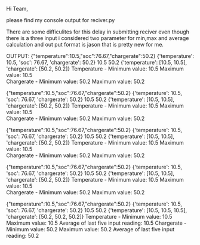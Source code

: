 Hi Team,

please find my console output for reciver.py

There are some difficulites for this delay in submitting reciver even though there is a three input i considered two parameter for min,max and average calculation and out put format is jason that is pretty new for me.

OUTPUT:
{"temperature":10.5,"soc":76.67,"chargerate":50.2}
{'temperature': 10.5, 'soc': 76.67, 'chargerate': 50.2}
10.5
50.2
{'temperature': [10.5, 10.5], 'chargerate': [50.2, 50.2]}
Temperature - Minimum value: 10.5   Maximum value: 10.5   
Chargerate - Minimum value: 50.2   Maximum value: 50.2   

{"temperature":10.5,"soc":76.67,"chargerate":50.2}
{'temperature': 10.5, 'soc': 76.67, 'chargerate': 50.2}
10.5
50.2
{'temperature': [10.5, 10.5], 'chargerate': [50.2, 50.2]}
Temperature - Minimum value: 10.5   Maximum value: 10.5   
Chargerate - Minimum value: 50.2   Maximum value: 50.2   

{"temperature":10.5,"soc":76.67,"chargerate":50.2}
{'temperature': 10.5, 'soc': 76.67, 'chargerate': 50.2}
10.5
50.2
{'temperature': [10.5, 10.5], 'chargerate': [50.2, 50.2]}
Temperature - Minimum value: 10.5   Maximum value: 10.5   
Chargerate - Minimum value: 50.2   Maximum value: 50.2   

{"temperature":10.5,"soc":76.67,"chargerate":50.2}
{'temperature': 10.5, 'soc': 76.67, 'chargerate': 50.2}
10.5
50.2
{'temperature': [10.5, 10.5], 'chargerate': [50.2, 50.2]}
Temperature - Minimum value: 10.5   Maximum value: 10.5   
Chargerate - Minimum value: 50.2   Maximum value: 50.2   

{"temperature":10.5,"soc":76.67,"chargerate":50.2}
{'temperature': 10.5, 'soc': 76.67, 'chargerate': 50.2}
10.5
50.2
{'temperature': [10.5, 10.5, 10.5], 'chargerate': [50.2, 50.2, 50.2]}
Temperature - Minimum value: 10.5   Maximum value: 10.5    Average of last five input reading: 10.5
Chargerate - Minimum value: 50.2   Maximum value: 50.2    Average of last five input reading: 50.2
